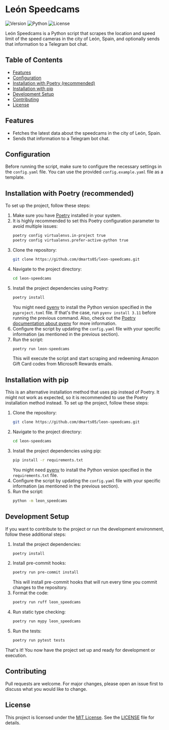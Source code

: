 # León Speedcams
![Version](https://img.shields.io/badge/Version-2.0.0-brightgreen.svg)
![Python](https://img.shields.io/badge/Python-3.11-brightgreen.svg)
![License](https://img.shields.io/badge/License-MIT-blue.svg)

León Speedcams is a Python script that scrapes the location and speed limit of the speed cameras in the city of León, Spain, and optionally sends that information to a Telegram bot chat.

## Table of Contents
* [Features](#features)
* [Configuration](#configuration)
* [Installation with Poetry (recommended)](#installation-with-poetry-recommended)
* [Installation with pip](#installation-with-pip)
* [Development Setup](#development-setup)
* [Contributing](#contributing)
* [License](#license)

## Features
* Fetches the latest data about the speedcams in the city of León, Spain.
* Sends that information to a Telegram bot chat.

## Configuration
Before running the script, make sure to configure the necessary settings in the `config.yaml` file. You can use the provided `config.example.yaml` file as a template.

## Installation with Poetry (recommended)
To set up the project, follow these steps:
1. Make sure you have [Poetry](https://python-poetry.org/docs/#installing-with-the-official-installer) installed in your system.
2. It is highly recommended to set this Poetry configuration parameter to avoid multiple issues:
    ```bash
    poetry config virtualenvs.in-project true
    poetry config virtualenvs.prefer-active-python true
    ```
3. Clone the repository:
    ```bash
    git clone https://github.com/dmarts05/leon-speedcams.git
    ```
4. Navigate to the project directory:
    ```bash
    cd leon-speedcams
    ```
5. Install the project dependencies using Poetry:
    ```bash
    poetry install
    ```
    You might need [pyenv](https://github.com/pyenv/pyenv) to install the Python version specified in the `pyproject.toml` file. If that's the case, run `pyenv install 3.11` before running the previous command. Also, check out the [Poetry documentation about pyenv](https://python-poetry.org/docs/managing-environments/) for more information.
6. Configure the script by updating the `config.yaml` file with your specific information (as mentioned in the previous section).
7. Run the script:
    ```bash
    poetry run leon-speedcams
    ```
    This will execute the script and start scraping and redeeming Amazon Gift Card codes from Microsoft Rewards emails.

## Installation with pip
This is an alternative installation method that uses pip instead of Poetry. It might not work as expected, so it is recommended to use the Poetry installation method instead. To set up the project, follow these steps:
1. Clone the repository:
    ```bash
    git clone https://github.com/dmarts05/leon-speedcams.git
    ```
2. Navigate to the project directory:
    ```bash
    cd leon-speedcams
    ```
3. Install the project dependencies using pip:
    ```bash
    pip install -r requirements.txt
    ```
    You might need [pyenv](https://github.com/pyenv/pyenv) to install the Python version specified in the `requirements.txt` file.
4. Configure the script by updating the `config.yaml` file with your specific information (as mentioned in the previous section).
5. Run the script:
    ```bash
    python -m leon_speedcams
    ```

## Development Setup
If you want to contribute to the project or run the development environment, follow these additional steps:
1. Install the project dependencies:
    ```bash
    poetry install
    ```
2. Install pre-commit hooks:
    ```bash
    poetry run pre-commit install
    ```
    This will install pre-commit hooks that will run every time you commit changes to the repository.
3. Format the code:
    ```bash
    poetry run ruff leon_speedcams
    ```
4. Run static type checking:
    ```bash
    poetry run mypy leon_speedcams
    ```
5. Run the tests:
    ```bash
    poetry run pytest tests
    ```
That's it! You now have the project set up and ready for development or execution.

## Contributing
Pull requests are welcome. For major changes, please open an issue first to discuss what you would like to change.

## License
This project is licensed under the [MIT License](https://choosealicense.com/licenses/mit/). See the [LICENSE](LICENSE) file for details.